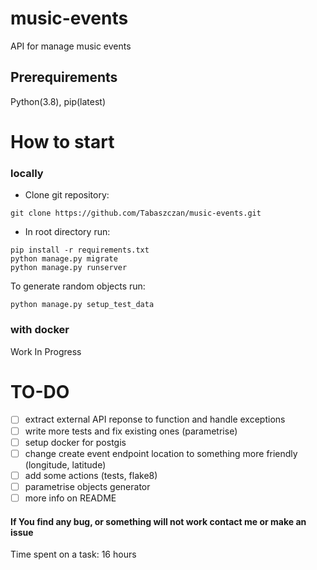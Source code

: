 # music-events
API for manage music events

## Prerequirements
Python(3.8), pip(latest)
# How to start
### locally
- Clone git repository:

```
git clone https://github.com/Tabaszczan/music-events.git
```
- In root directory run:

```
pip install -r requirements.txt
python manage.py migrate
python manage.py runserver
```
To generate random objects run:

```
python manage.py setup_test_data
```

### with docker
Work In Progress
# TO-DO
- [ ] extract external API reponse to function and handle exceptions 
- [ ] write more tests and fix existing ones (parametrise)
- [ ] setup docker for postgis 
- [ ] change create event endpoint location to something more friendly (longitude, latitude)
- [ ] add some actions (tests, flake8)
- [ ] parametrise objects generator
- [ ] more info on README

#### If You find any bug, or something will not work contact me or make an issue
Time spent on a task: 16 hours
